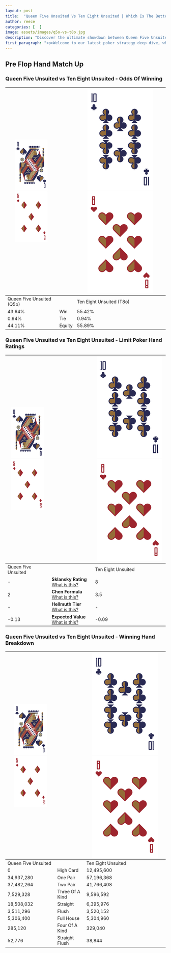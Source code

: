 ```yaml
---
layout: post
title:  "Queen Five Unsuited Vs Ten Eight Unsuited | Which Is The Better Hand In Poker? A Complete Guide"
author: reece
categories: [  ]
image: assets/images/q5o-vs-t8o.jpg
description: "Discover the ultimate showdown between Queen Five Unsuited and Ten Eight Unsuited in poker! Uncover the odds, strategies, and scenarios where one hand triumphs over the other. Get ready to up your poker game with this thrilling analysis."
first_paragraph: "<p>Welcome to our latest poker strategy deep dive, where we're pitting two distinct hands against each other in a high-stakes showdown: Queen Five Unsuited vs Ten Eight Unsuited.</p><p>In the dynamic world of poker, every decision counts, and knowing which hand holds the upper hand is key to your success at the table.</p><p>In this article, we'll dissect these two hands, explore the scenarios where one dominates the other, and equip you with the knowledge to make strategic choices that can tip the odds in your favor.</p><p>Get ready to unravel the intriguing dynamics of these poker hands and elevate your game to new heights.</p>"
---
```




[comment]: # (sp0)

## Pre Flop Hand Match Up

<div class="table hand-ratings" markdown="1"> 



### Queen Five Unsuited vs Ten Eight Unsuited - Odds Of Winning


    
| ![image info](assets/images/hand1/Q.png) ![image info](assets/images/hand1/5o.png) |  | ![image info](assets/images/hand2/T.png) ![image info](assets/images/hand2/8o.png) |
| -------- | -------- | -------- |
| Queen Five Unsuited (Q5o) |  | Ten Eight Unsuited (T8o) |
| 43.64% | Win | 55.42% |
| 0.94% | Tie | 0.94% |
| 44.11% | Equity | 55.89% |




[comment]: # (sp1)



### Queen Five Unsuited vs Ten Eight Unsuited - Limit Poker Hand Ratings


    
| ![image info](assets/images/hand1/Q.png) ![image info](assets/images/hand1/5o.png) |  | ![image info](assets/images/hand2/T.png) ![image info](assets/images/hand2/8o.png) |
| -------- | -------- | -------- |
| Queen Five Unsuited |  | Ten Eight Unsuited |
| - | **Sklansky Rating** [What is this?](/sklansky-rating-explained) | 8 |
| 2 | **Chen Formula** [What is this?](/chen-formula-explained) | 3.5 |
| - | **Hellmuth Tier** [What is this?](/Hellmuth-tier-explained) | - |
| -0.13 | **Expected Value** [What is this?](/expected-value-explained) | -0.09 |




[comment]: # (sp2)



### Queen Five Unsuited vs Ten Eight Unsuited - Winning Hand Breakdown


    
| ![image info](assets/images/hand1/Q.png) ![image info](assets/images/hand1/5o.png) |  | ![image info](assets/images/hand2/T.png) ![image info](assets/images/hand2/8o.png) |
| -------- | -------- | -------- |
| Queen Five Unsuited |  | Ten Eight Unsuited |
| 0 | High Card | 12,495,600 |
| 34,937,280 | One Pair | 57,196,368 |
| 37,482,264 | Two Pair | 41,766,408 |
| 7,529,328 | Three Of A Kind | 9,596,592 |
| 18,508,032 | Straight | 6,395,976 |
| 3,511,296 | Flush | 3,520,152 |
| 5,306,400 | Full House | 5,304,960 |
| 285,120 | Four Of A Kind | 329,040 |
| 52,776 | Straight Flush | 38,844 |




[comment]: # (sp3)



</div>

[comment]: # (sp4)



[comment]: # (sp5)

